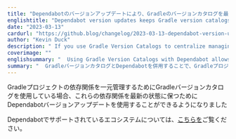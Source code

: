 ```yaml
---
title: "Dependabotのバージョンアップデートにより、Gradleのバージョンカタログを最新の状態に保つ。"
englishtitle: "Dependabot version updates keeps Gradle version catalogs up-to-date"
date: "2023-03-13"
cardurl: "https://github.blog/changelog/2023-03-13-dependabot-version-updates-keeps-gradle-version-catalogs-up-to-date"
author: "Kevin Duck"
description: " If you use Gradle Version Catalogs to centralize managing dependencies for a Gradle project, you will now be able to use Dependabot version updates to keep these dependencies up-to-date!  You can read more about what ecosystems are supported by Dependabot here  "
coverimage: ""
englishsummary: "  Using Gradle Version Catalogs with Dependabot allows for easy and automated updating of dependencies for Gradle projects."
summary: "  GradleバージョンカタログとDependabotを併用することで、Gradleプロジェクトの依存関係を簡単かつ自動で更新することができます。"
---
```


<p>Gradleプロジェクトの依存関係を一元管理するためにGradleバージョンカタログを使用している場合、これらの依存関係を最新の状態に保つためにDependabotバージョンアップデートを使用することができるようになりました</p>
<p>Dependabotでサポートされているエコシステムについては、<a href="https://docs.github.com/en/code-security/dependabot/dependabot-version-updates/about-dependabot-version-updates#supported-repositories-and-ecosystems">こちらを</a>ご覧ください。</p>


